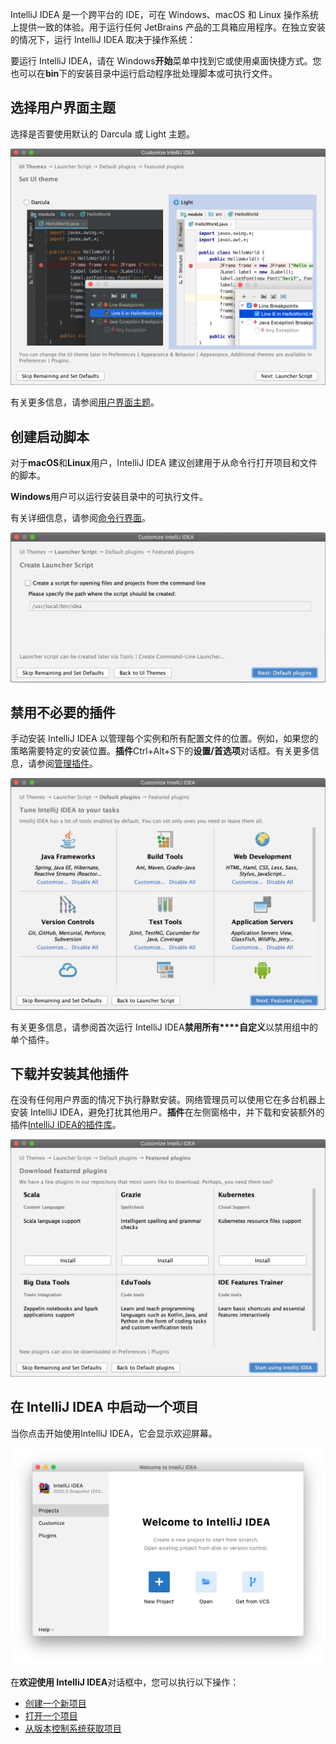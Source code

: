 IntelliJ IDEA 是一个跨平台的 IDE，可在 Windows、macOS 和 Linux 操作系统上提供一致的体验。用于运行任何 JetBrains 产品的工具箱应用程序。在独立安装的情况下，运行 IntelliJ IDEA 取决于操作系统：

要运行 IntelliJ IDEA，请在 Windows**开始**菜单中找到它或使用桌面快捷方式。您也可以在**bin**下的安装目录中运行启动程序批处理脚本或可执行文件。

## 选择用户界面主题﻿

选择是否要使用默认的 Darcula 或 Light 主题。

![选择界面主题](2-2第一次运行IDEA.assets/ij_set_UI_theme.png)

有关更多信息，请参阅[用户界面主题](https://www.jetbrains.com/help/idea/2021.1/user-interface-themes.html)。

## 创建启动脚本﻿



对于**macOS**和**Linux**用户，IntelliJ IDEA 建议创建用于从命令行打开项目和文件的脚本。

**Windows**用户可以运行安装目录中的可执行文件。

有关详细信息，请参阅[命令行界面](https://www.jetbrains.com/help/idea/2021.1/working-with-the-ide-features-from-command-line.html)。

![创建启动器脚本](2-2第一次运行IDEA.assets/ij_create_launcher_script.png)

## 禁用不必要的插件﻿

手动安装 IntelliJ IDEA 以管理每个实例和所有配置文件的位置。例如，如果您的策略需要特定的安装位置。**插件**Ctrl+Alt+S下的**设置/首选项**对话框。有关更多信息，请参阅[管理插件](https://www.jetbrains.com/help/idea/2021.1/managing-plugins.html)。

![禁用不必要的插件](2-2第一次运行IDEA.assets/ij_set_plugins.png)

有关更多信息，请参阅首次运行 IntelliJ IDEA**禁用所有****自定义**以禁用组中的单个插件。

## 下载并安装其他插件﻿

在没有任何用户界面的情况下执行静默安装。网络管理员可以使用它在多台机器上安装 IntelliJ IDEA，避免打扰其他用户。**插件**在左侧窗格中，并下载和安装额外的插件[IntelliJ IDEA的插件库](https://plugins.jetbrains.com/idea)。

![安装额外的插件](2-2第一次运行IDEA.assets/ij_set_featured_plugins.png)

## 在 IntelliJ IDEA 中启动一个项目﻿

当你点击开始使用IntelliJ IDEA，它会显示欢迎屏幕。

![欢迎屏幕](2-2第一次运行IDEA.assets/ij_welcome_window.png)

在**欢迎使用 IntelliJ IDEA**对话框中，您可以执行以下操作：

- [创建一个新项目](https://www.jetbrains.com/help/idea/2021.1/new-project-wizard.html)
- [打开一个项目](https://www.jetbrains.com/help/idea/2021.1/import-project-or-module-wizard.html#open-project)
- [从版本控制系统获取项目](https://www.jetbrains.com/help/idea/2021.1/import-project-or-module-wizard.html)